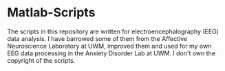 # Matlab-Scripts

The scripts in this repository are written for electroencephalography (EEG) data analysis. 
I have barrowed some of them from the Affective Neuroscience Laboratory at UWM, improved them and used for my own EEG data processing in the Anxiety Disorder Lab at UWM. I don't own the copyright of the scripts. 
